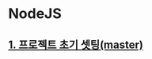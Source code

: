 # NodeJS

## [1. 프로젝트 초기 셋팅(master)](https://github.com/bogurs/nodejs_jwt_sample/blob/master/docs/nodejs-jwt.md)